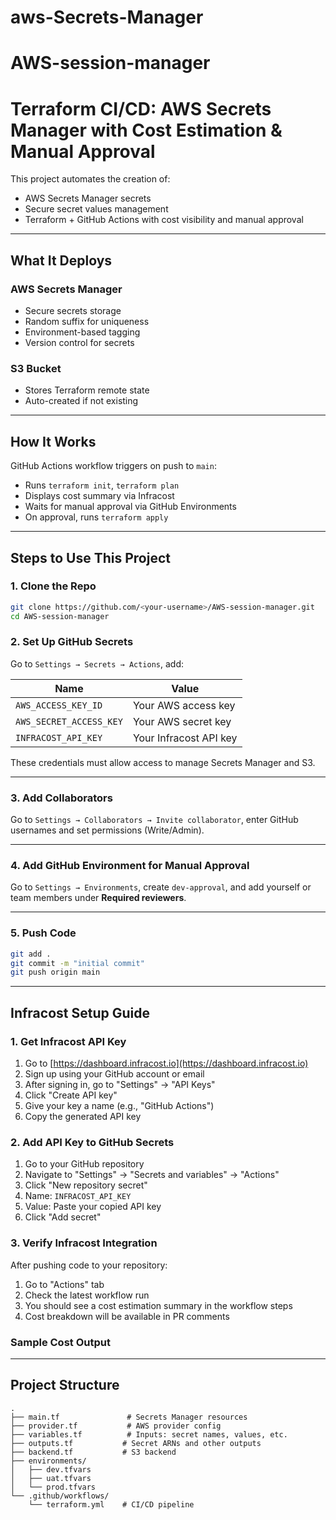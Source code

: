 # aws-Secrets-Manager

# AWS-session-manager

# Terraform CI/CD: AWS Secrets Manager with Cost Estimation & Manual Approval

This project automates the creation of:

- AWS Secrets Manager secrets
- Secure secret values management
- Terraform + GitHub Actions with cost visibility and manual approval

---

## What It Deploys

### AWS Secrets Manager
- Secure secrets storage
- Random suffix for uniqueness
- Environment-based tagging
- Version control for secrets

### S3 Bucket
- Stores Terraform remote state
- Auto-created if not existing

---

## How It Works

GitHub Actions workflow triggers on push to `main`:
- Runs `terraform init`, `terraform plan`
- Displays cost summary via Infracost
- Waits for manual approval via GitHub Environments
- On approval, runs `terraform apply`

---

## Steps to Use This Project

### 1. Clone the Repo

```bash
git clone https://github.com/<your-username>/AWS-session-manager.git
cd AWS-session-manager
```

### 2. Set Up GitHub Secrets

Go to `Settings → Secrets → Actions`, add:

| Name                   | Value                          |
|------------------------|--------------------------------|
| `AWS_ACCESS_KEY_ID`    | Your AWS access key            |
| `AWS_SECRET_ACCESS_KEY`| Your AWS secret key            |
| `INFRACOST_API_KEY`    | Your Infracost API key         |

These credentials must allow access to manage Secrets Manager and S3.

---

### 3. Add Collaborators

Go to `Settings → Collaborators → Invite collaborator`, enter GitHub usernames and set permissions (Write/Admin).

---

### 4. Add GitHub Environment for Manual Approval

Go to `Settings → Environments`, create `dev-approval`, and add yourself or team members under **Required reviewers**.

---

### 5. Push Code

```bash
git add .
git commit -m "initial commit"
git push origin main
```

---

## Infracost Setup Guide

### 1. Get Infracost API Key
1. Go to [https://dashboard.infracost.io](https://dashboard.infracost.io)
2. Sign up using your GitHub account or email
3. After signing in, go to "Settings" → "API Keys"
4. Click "Create API key"
5. Give your key a name (e.g., "GitHub Actions")
6. Copy the generated API key

### 2. Add API Key to GitHub Secrets
1. Go to your GitHub repository
2. Navigate to "Settings" → "Secrets and variables" → "Actions"
3. Click "New repository secret"
4. Name: `INFRACOST_API_KEY`
5. Value: Paste your copied API key
6. Click "Add secret"

### 3. Verify Infracost Integration
After pushing code to your repository:
1. Go to "Actions" tab
2. Check the latest workflow run
3. You should see a cost estimation summary in the workflow steps
4. Cost breakdown will be available in PR comments

### Sample Cost Output

---

## Project Structure

```
.
├── main.tf               # Secrets Manager resources
├── provider.tf           # AWS provider config
├── variables.tf          # Inputs: secret names, values, etc.
├── outputs.tf           # Secret ARNs and other outputs
├── backend.tf           # S3 backend
├── environments/
│   ├── dev.tfvars
│   ├── uat.tfvars
│   └── prod.tfvars
└── .github/workflows/
    └── terraform.yml    # CI/CD pipeline
```



